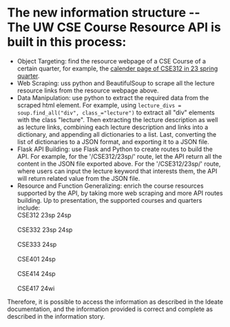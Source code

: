 # The new information structure -- The UW CSE Course Resource API is built in this process:

- Object Targeting: find the resource webpage of a CSE Course of a certain quarter, for example, the [calender page of CSE312 in 23 spring quarter](https://courses.cs.washington.edu/courses/cse312/23sp/calendar/calendar.html).
- Web Scraping: uss python and BeautifulSoup to scrape all the lecture resource links from the resource webpage above.
- Data Manipulation: use python to extract the required data from the scraped html element. For example, using `lecture_divs = soup.find_all("div", class_="lecture")` to extract all "div" elements with the class "lecture". Then extracting the lecture description as well as lecture links, combining each lecture description and links into a dictionary, and appending all dictionaries to a list. Last, converting the list of dictionaries to a JSON format, and exporting it to a JSON file.
- Flask API Building: use Flask and Python to create routes to build the API. For example, for the '/CSE312/23sp/' route, let the API return all the content in the JSON file exported above. For the '/CSE312/23sp/<keyword>' route, where users can input the lecture keyword that interests them, the API will return related value from the JSON file.
- Resource and Function Generalizing: enrich the course resources supported by the API, by taking more web scraping and more API routes building. Up to presentation, the supported courses and quarters include:
  <br> CSE312 23sp 24sp<br>
  <br> CSE332 23sp 24sp<br>
  <br> CSE333 24sp<br>
  <br> CSE401 24sp<br>
  <br> CSE414 24sp<br>
  <br> CSE417 24wi<br>

Therefore, it is possible to access the information as described in the Ideate documentation, and the information provided is correct and complete as described in the information story.
